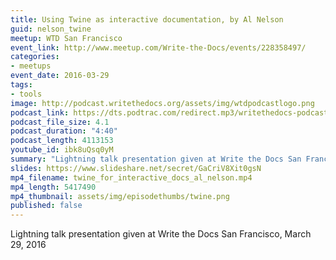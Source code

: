 ```yaml
---
title: Using Twine as interactive documentation, by Al Nelson
guid: nelson_twine
meetup: WTD San Francisco
event_link: http://www.meetup.com/Write-the-Docs/events/228358497/
categories:
- meetups
event_date: 2016-03-29
tags:
- tools
image: http://podcast.writethedocs.org/assets/img/wtdpodcastlogo.png
podcast_link: https://dts.podtrac.com/redirect.mp3/writethedocs-podcast.s3-us-west-2.amazonaws.com/twine-for-interactive-docs-al.mp3
podcast_file_size: 4.1
podcast_duration: "4:40"
podcast_length: 4113153
youtube_id: ibk8uQsq0yM
summary: "Lightning talk presentation given at Write the Docs San Francisco, March 29, 2016."
slides: https://www.slideshare.net/secret/GaCriV8Xit0gsN
mp4_filename: twine_for_interactive_docs_al_nelson.mp4
mp4_length: 5417490
mp4_thumbnail: assets/img/episodethumbs/twine.png
published: false
---
```


Lightning talk presentation given at Write the Docs San Francisco, March 29, 2016

